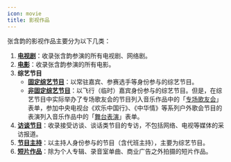 ```yaml
---
icon: movie
title: 影视作品
---
```


张含韵的影视作品主要分为以下几类：

1. **[电视剧](drama/)**：收录张含韵参演的所有电视剧、网络剧。
1. **[电影](movie/)**：收录张含韵参演的所有电影。
1. **综艺节目**
    - **[固定综艺节目](variety/fixed/)**：以常驻嘉宾、参赛选手等身份参与的综艺节目。
    - **[非固定综艺节目](variety/nonfixed/)**：以飞行（临时）嘉宾身份参与的综艺节目。但是，在综艺节目中实际举办了专场歌友会的节目列入音乐作品中的「[专场歌友会](/works/music/concert/)」表单，参加中央电视台《欢乐中国行》、《中华情》等系列户外歌会节目的表演列入音乐作品中的「[舞台表演](/works/music/stage/cctv/)」表单。
1. **[访谈节目](interview/)**：收录接受访谈、谈话类节目的专访，不包括网络、电视等媒体的采访报道。
1. **[节目主持](host/)**：以主持人身份参与的节目（含代班主持），主要为综艺节目。
1. **[短片作品](short/)**：除为个人专辑、录音室单曲、商业广告之外拍摄的短片作品。